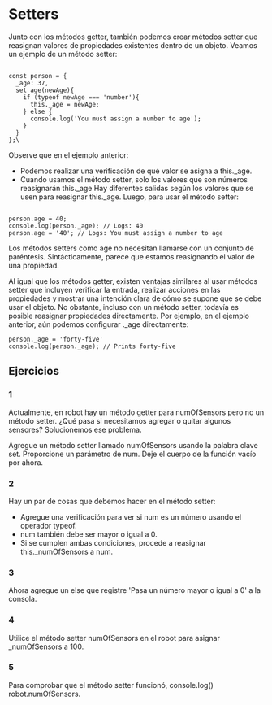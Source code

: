 # Setters

Junto con los métodos getter, también podemos crear métodos setter que reasignan valores de propiedades existentes dentro de un objeto. Veamos un ejemplo de un método setter:

~~~

const person = {
  _age: 37,
  set age(newAge){
    if (typeof newAge === 'number'){
      this._age = newAge;
    } else {
      console.log('You must assign a number to age');
    }
  }
};\

~~~

Observe que en el ejemplo anterior:

- Podemos realizar una verificación de qué valor se asigna a this._age.
- Cuando usamos el método setter, solo los valores que son números reasignarán this._age
Hay diferentes salidas según los valores que se usen para reasignar this._age.
Luego, para usar el método setter:

~~~

person.age = 40;
console.log(person._age); // Logs: 40
person.age = '40'; // Logs: You must assign a number to age

~~~

Los métodos setters como age no necesitan llamarse con un conjunto de paréntesis. Sintácticamente, parece que estamos reasignando el valor de una propiedad.

Al igual que los métodos getter, existen ventajas similares al usar métodos setter que incluyen verificar la entrada, realizar acciones en las propiedades y mostrar una intención clara de cómo se supone que se debe usar el objeto. No obstante, incluso con un método setter, todavía es posible reasignar propiedades directamente. Por ejemplo, en el ejemplo anterior, aún podemos configurar ._age directamente:

~~~
person._age = 'forty-five'
console.log(person._age); // Prints forty-five

~~~

## Ejercicios

### 1

Actualmente, en robot hay un método getter para numOfSensors pero no un método setter. ¿Qué pasa si necesitamos agregar o quitar algunos sensores? Solucionemos ese problema.

Agregue un método setter llamado numOfSensors usando la palabra clave set. Proporcione un parámetro de num. Deje el cuerpo de la función vacío por ahora.

### 2

Hay un par de cosas que debemos hacer en el método setter:

- Agregue una verificación para ver si num es un número usando el operador typeof.
- num también debe ser mayor o igual a 0.
- Si se cumplen ambas condiciones, procede a reasignar this._numOfSensors a num.

### 3

Ahora agregue un else que registre 'Pasa un número mayor o igual a 0' a la consola.

### 4

Utilice el método setter numOfSensors en el robot para asignar _numOfSensors a 100.

### 5


Para comprobar que el método setter funcionó, console.log() robot.numOfSensors.